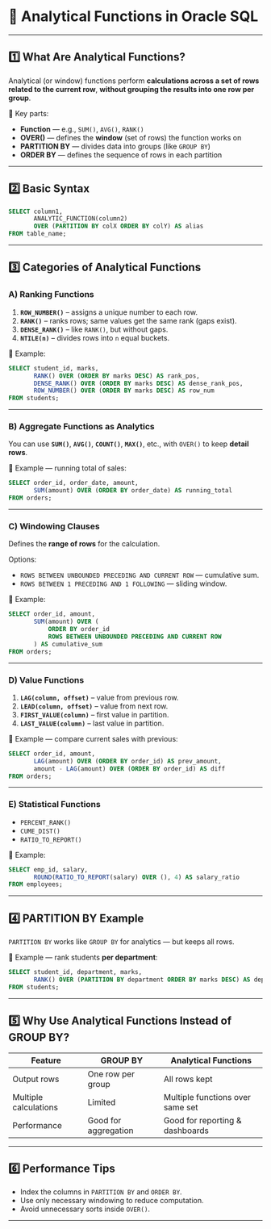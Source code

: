 # **📌 Analytical Functions in Oracle SQL**

---

## **1️⃣ What Are Analytical Functions?**

Analytical (or window) functions perform **calculations across a set of rows related to the current row**, **without grouping the results into one row per group**.

📌 Key parts:

* **Function** — e.g., `SUM()`, `AVG()`, `RANK()`
* **OVER()** — defines the **window** (set of rows) the function works on
* **PARTITION BY** — divides data into groups (like `GROUP BY`)
* **ORDER BY** — defines the sequence of rows in each partition

---

## **2️⃣ Basic Syntax**

```sql
SELECT column1,
       ANALYTIC_FUNCTION(column2) 
       OVER (PARTITION BY colX ORDER BY colY) AS alias
FROM table_name;
```

---

## **3️⃣ Categories of Analytical Functions**

### **A) Ranking Functions**

1. **`ROW_NUMBER()`** – assigns a unique number to each row.
2. **`RANK()`** – ranks rows; same values get the same rank (gaps exist).
3. **`DENSE_RANK()`** – like `RANK()`, but without gaps.
4. **`NTILE(n)`** – divides rows into `n` equal buckets.

📌 Example:

```sql
SELECT student_id, marks,
       RANK() OVER (ORDER BY marks DESC) AS rank_pos,
       DENSE_RANK() OVER (ORDER BY marks DESC) AS dense_rank_pos,
       ROW_NUMBER() OVER (ORDER BY marks DESC) AS row_num
FROM students;
```

---

### **B) Aggregate Functions as Analytics**

You can use **`SUM()`**, **`AVG()`**, **`COUNT()`**, **`MAX()`**, etc., with `OVER()` to keep **detail rows**.

📌 Example — running total of sales:

```sql
SELECT order_id, order_date, amount,
       SUM(amount) OVER (ORDER BY order_date) AS running_total
FROM orders;
```

---

### **C) Windowing Clauses**

Defines the **range of rows** for the calculation.

Options:

* `ROWS BETWEEN UNBOUNDED PRECEDING AND CURRENT ROW` — cumulative sum.
* `ROWS BETWEEN 1 PRECEDING AND 1 FOLLOWING` — sliding window.

📌 Example:

```sql
SELECT order_id, amount,
       SUM(amount) OVER (
           ORDER BY order_id
           ROWS BETWEEN UNBOUNDED PRECEDING AND CURRENT ROW
       ) AS cumulative_sum
FROM orders;
```

---

### **D) Value Functions**

1. **`LAG(column, offset)`** – value from previous row.
2. **`LEAD(column, offset)`** – value from next row.
3. **`FIRST_VALUE(column)`** – first value in partition.
4. **`LAST_VALUE(column)`** – last value in partition.

📌 Example — compare current sales with previous:

```sql
SELECT order_id, amount,
       LAG(amount) OVER (ORDER BY order_id) AS prev_amount,
       amount - LAG(amount) OVER (ORDER BY order_id) AS diff
FROM orders;
```

---

### **E) Statistical Functions**

* `PERCENT_RANK()`
* `CUME_DIST()`
* `RATIO_TO_REPORT()`

📌 Example:

```sql
SELECT emp_id, salary,
       ROUND(RATIO_TO_REPORT(salary) OVER (), 4) AS salary_ratio
FROM employees;
```

---

## **4️⃣ PARTITION BY Example**

`PARTITION BY` works like `GROUP BY` for analytics — but keeps all rows.

📌 Example — rank students **per department**:

```sql
SELECT student_id, department, marks,
       RANK() OVER (PARTITION BY department ORDER BY marks DESC) AS dept_rank
FROM students;
```

---

## **5️⃣ Why Use Analytical Functions Instead of GROUP BY?**

| Feature               | GROUP BY             | Analytical Functions             |
| --------------------- | -------------------- | -------------------------------- |
| Output rows           | One row per group    | All rows kept                    |
| Multiple calculations | Limited              | Multiple functions over same set |
| Performance           | Good for aggregation | Good for reporting & dashboards  |

---

## **6️⃣ Performance Tips**

* Index the columns in `PARTITION BY` and `ORDER BY`.
* Use only necessary windowing to reduce computation.
* Avoid unnecessary sorts inside `OVER()`.

---